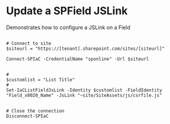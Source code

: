 ﻿# Update a SPField JSLink

Demonstrates how to configure a JSLink on a Field



```posh

# Connect to site
$siteurl = "https://[tenant].sharepoint.com/sites/[siteurl]"

Connect-SPIaC -CredentialName "sponline" -Url $siteurl


#
$customlist = "List Title"
#
Set-IaCListFieldJsLink -Identity $customlist -FieldIdentity "Field_x0020_Name" -JsLink "~site/SiteAssets/js/csrfile.js"


# Close the connection
Disconnect-SPIaC

```
